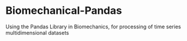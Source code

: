 # Biomechanical-Pandas
Using the Pandas Library in Biomechanics, for processing of time series multidimensional datasets 
